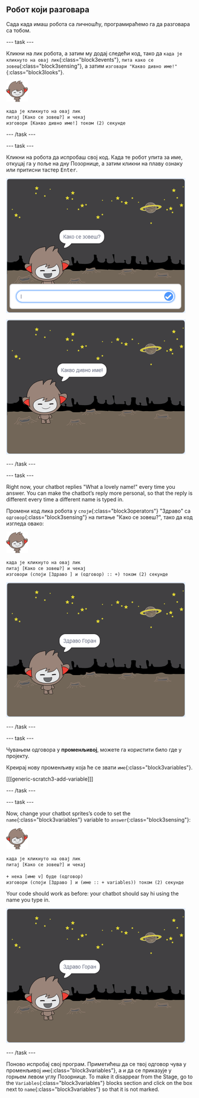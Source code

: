 ## Робот који разговара

Сада када имаш робота са личношћу, програмираћемо га да разговара са тобом.

\--- task \---

Кликни на лик робота, а затим му додај следећи код, тако да `када је кликнуто на овај лик`{:class="block3events"}, `пита како се зовеш`{:class="block3sensing"}, а затим `изговари "Какво дивно име!"`{:class="block3looks"}.

![нано лик](images/nano-sprite.png)

```blocks3
када је кликнуто на овај лик
питај [Како се зовеш?] и чекај
изговори [Какво дивно име!] током (2) секунде
```

\--- /task \---

\--- task \---

Кликни на робота да испробаш свој код. Када те робот упита за име, откуцај га у поље на дну Позорнице, а затим кликни на плаву ознаку или притисни тастер <kbd>Enter</kbd>.

![Испробавање роботовог одговора](images/chatbot-ask-test1.png)

![Испробавање роботовог одговора](images/chatbot-ask-test2.png)

\--- /task \---

\--- task \---

Right now, your chatbot replies "What a lovely name!" every time you answer. You can make the chatbot’s reply more personal, so that the reply is different every time a different name is typed in.

Промени код лика робота у `споји`{:class="block3operators"} "Здраво" са `одговор`{:class="block3sensing"} на питање "Како се зовеш?", тако да код изгледа овако:

![нано лик](images/nano-sprite.png)

```blocks3
када је кликнуто на овај лик
питај [Како се зовеш?] и чекај
изговори (споји [Здраво ] и (одговор) :: +) током (2) секунде
```

![Testing a personalised reply](images/chatbot-answer-test.png)

\--- /task \---

\--- task \---

Чувањем одговора у **променљивој**, можете га користити било где у пројекту.

Креирај нову променљиву која ће се звати `име`{:class="block3variables"}.

[[[generic-scratch3-add-variable]]]

\--- /task \---

\--- task \---

Now, change your chatbot sprites’s code to set the `name`{:class="block3variables"} variable to `answer`{:class="block3sensing"}:

![нано лик](images/nano-sprite.png)

```blocks3
када је кликнуто на овај лик
питај [Како се зовеш?] и чекај

+ нека [име v] буде (одговор)
изговори (споји [Здраво ] и (име :: + variables)) током (2) секунде
```

Your code should work as before: your chatbot should say hi using the name you type in.

![Testing a personalised reply](images/chatbot-answer-test.png)

\--- /task \---

Поново испробај свој програм. Приметићеш да се твој одговор чува у променљивој `име`{:class="block3variables"}, а и да се приказује у горњем левом углу Позорнице. To make it disappear from the Stage, go to the `Variables`{:class="block3variables"} blocks section and click on the box next to `name`{:class="block3variables"} so that it is not marked.